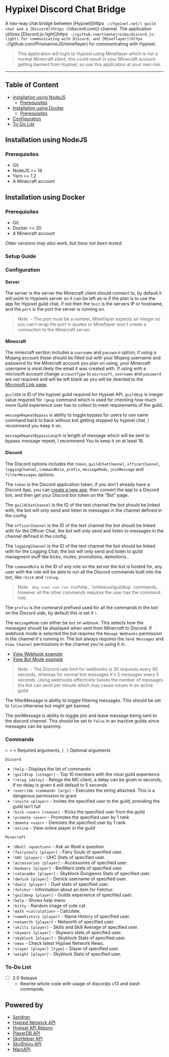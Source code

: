 # Hypixel Discord Chat Bridge

A two-way chat bridge between [Hypixel](https` -//hypixel.net/) guild chat and a [Discord](https` -//discord.com/) channel. The application utilizes [Discord.js-light](https` -//github.com/timotejroiko/discord.js-light) for communicating with Discord, and [Mineflayer](https` -//github.com/PrismarineJS/mineflayer) for communicating with Hypixel.

> This application will login to Hypixel using Mineflayer which is not a normal Minecraft client, this could result in your Minecraft account getting banned from Hypixel, so use this application at your own risk.

<hr>
 
## Table of Content

- [Installation using NodeJS](#installation-using-nodejs)
  - [Prerequisites](#prerequisites) 
- [Installation using Docker](#installation-using-docker)
  - [Prerequisites](#prerequisites-1)
- [Configuration](#configuration)
- [To-Do List](#to-do-list)

## Installation using NodeJS

### Prerequisites

- Git
- NodeJS >= 14
- Yarn >= 1.2
- A Minecraft account

## Installation using Docker

### Prerequisites

- Git
- Docker >= 20
- A Minecraft account

_Older versions may also work, but have not been tested._

### Setup Guide

### Configuration

#### Server

The server is the server the Minecraft client should connect to, by default it will point to Hypixels server so it can be left as-is if the plan is to use the app for Hypixel guild chat, if not then the `host` is the servers IP or hostname, and the `port` is the port the server is running on.

> Note` - The port must be a number, Mineflayer expects an integer so you can't wrap the port in quotes or Mineflayer won't create a connection to the Minecraft server.

#### Minecraft

The minecraft section includes a `username` and `password` option, if using a Mojang account these should be filled out with your Mojang username and password for the Minecraft account you plan on using, your Minecraft username is most likely the email it was created with. 
If using with a microsoft account change `accountType` to `microsoft`, `username` and `password` are not required and will be left blank as you will be directed to the [Microsoft Link page](https://www.microsoft.com/link). 

`guildID` is ID of the hypixel guild required for Hypixel API, `guildExp` is integer value required for `!gexp` command which is used for checking how much more Guild experience user has to collect to meet requirements of the guild. 

`messageRepeatBypass` is ability to toggle bypass for users to use same command back to back without bot getting stopped by hypixel chat, I recommend you keep it on. 

`messageRepeatBypassLength` is length of message which will be sent to bypass message repeat, I recommend You to keep it on at least 16.

#### Discord

The Discord options includes the `token`, `guildChatChannel`, `officerChannel`, `loggingChannel`, `commandRole`, `prefix`, `messageMode`, `joinMessage` and `filterMessages` options.

The `token` is the Discord application token, if you don't already have a Discord App, you can [create a new app](https://discordapp.com/developers), then convert the app to a Discord bot, and then get your Discord bot token on the "Bot" page.

The `guildChatChannel` is the ID of the text channel the bot should be linked with, the bot will only send and listen to messages in the channel defined in the config.

The `officerChannel` is the ID of the text channel the bot should be linked with for the Officer Chat, the bot will only send and listen to messages in the channel defined in the config.

The `loggingChannel` is the ID of the text channel the bot should be linked with for the Logging Chat, the bot will only send and listen to guild managment stuff like kicks, mutes, promotions, demotions..

The `commandRole` is the ID of any role on the server the bot is hosted for, any user with the role will be able to run all the Discord commands built into the bot, like `!kick` and `!relog`.

> Note` - Any user can run the `!help`, `!online` and `!guildtop` commands, however all the other commands requires the user has the command role.

The `prefix` is the command prefixed used for all the commands in the bot on the Discord side, by default this is set it `!`.

The `messageMode` can either be `bot` or `webhook`. This selects how the messages should be displayed when sent from Minecraft to Discord. If webhook mode is selected the bot requires the `Manage Webhooks` permission in the channel it's running in. The bot always requires the `Send Messages` and `View Channel` permissions in the channel you're using it in.

- [View Webhook example](https://imgur.com/)
- [View Bot Mode example](https://imgur.com/)

> Note` - The Discord rate limit for webhooks is 30 requests every 60 seconds, whereas for normal bot messages it's 5 messages every 5 seconds. Using webhooks effectively halves the number of messages the bot can send per minute which may cause issues in an active guild.

The filterMessage is ability to toggle filtering messages. This should be set to `false` otherwise bot might get banned.

The joinMessage is ability to toggle join and leave message being sent to the discord channel. This should be set to `false` in an inactive guilds since messages can be spammy. 

### Commands

`< >` = Required arguments, `[ ]` Optional arguments

`Discord`

- `!help` - Displays the list of commands
- `!guildtop [integer]` - Top 10 members with the most guild experience.
- `!relog [delay]` - Relogs the MC client, a delay can be given in seconds, if no delay is given it will default to 5 seconds
- `!override <command> [args]` - Executes the string attached. This is a dangerous permission to grant 
- `!invite <player>` - Invites the specified user to the guild, providing the guild isn't full 
- `!kick <user> [reason]` - Kicks the specified user from the guild 
- `!promote <user>` - Promotes the specified user by 1 rank 
- `!demote <user>` - Demotes the specified user by 1 rank 
- `!online` - View online player in the guild

`Minecraft` 

- `!8ball <question>` - Ask an 8ball a question.
- `!fairysouls [player]` - Fairy Souls of specified user.
- `!UHC [player]` - UHC Stats of specified user.
- `!accessories [player]` - Accessories of specified user.
- `!bedwars [player]` - BedWars stats of specified user.
- `!catacombs [player]` - Skyblock Dungeons Stats of specified user.
- `!denick [player]` - Denick username of specified user.
- `!duels [player]` - Duel stats of specified user.
- `!fetchur` - Information about an item for Fetchur.
- `!guildexp [player]` - Guilds experience of specified user.
- `!help` - Shows help menu
- `!kitty` - Random image of cute cat.
- `!math <calculation>` - Calculate.
- `!namehistory [player]` - Name History of specified user.
- `!networth [player]` - Networth of specified user.
- `!skills [player]` - Skills and Skill Average of specified user.
- `!skywars [player]` - Skywars stats of specified user.
- `!skyblock [player]` - Skyblock Stats of specified user.
- `!news` - Check latest Hypixel Network News.
- `!slayer [player] [type]` - Slayer of specified user.
- `!weight [player]` - Skyblock Stats of specified user.


### To-Do List

- [ ] 2.0 Release
  - Rewrite whole code with usage of discordjs v13 and slash commands.

## Powered by
- [Senither](https://github.com/Senither)
- [Hypixel Network API](http://api.hypixel.net/)
- [Hypixel API Reborn](https://hypixel.stavzdev.me/#/)
- [PlayerDB API](https://playerdb.co/)
- [SkyHelper API](https://github.com/Altpapier/SkyHelperAPI)
- [SkyShiiyu API](https://github.com/SkyCryptWebsite/SkyCrypt)
- [MaroAPI](https://github.com/zt3h)


